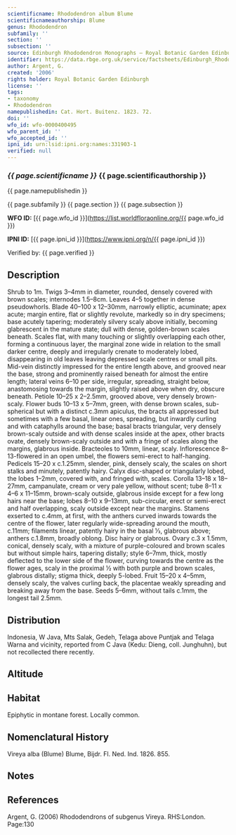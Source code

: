 ```yaml
---
scientificname: Rhododendron album Blume
scientificnameauthorship: Blume
genus: Rhododendron
subfamily: ''
section: ''
subsection: ''
source: Edinburgh Rhododendron Monographs – Royal Botanic Garden Edinburgh
identifier: https://data.rbge.org.uk/service/factsheets/Edinburgh_Rhododendron_Monographs.xhtml
author: Argent, G.
created: '2006'
rights holder: Royal Botanic Garden Edinburgh
license: ''
tags:
- taxonomy
- Rhododendron
namepublishedin: Cat. Hort. Buitenz. 1823. 72.
doi: ''
wfo_id: wfo-0000400495
wfo_parent_id: ''
wfo_accepted_id: ''
ipni_id: urn:lsid:ipni.org:names:331903-1
verified: null
---
```

### _{{ page.scientificname }}_ {{ page.scientificauthorship }}
 {{ page.namepublishedin }}

{{ page.subfamily }} {{ page.section }} {{ page.subsection }}

**WFO ID:** [{{ page.wfo_id }}](https://list.worldfloraonline.org/{{ page.wfo_id }})

**IPNI ID:** [{{ page.ipni_id }}](https://www.ipni.org/n/{{ page.ipni_id }})

Verified by: {{ page.verified }}



## Description
Shrub to 1m. Twigs 3–4mm in diameter, rounded, densely covered with brown scales; internodes 1.5–8cm. Leaves 4–5 together in dense pseudowhorls. Blade 40–100 x 12–30mm, narrowly elliptic, acuminate; apex acute; margin entire, flat or slightly revolute, markedly so in dry specimens; base acutely tapering; moderately silvery scaly above initially, becoming glabrescent in the mature state; dull with dense, golden-brown scales beneath. Scales flat, with many touching or slightly overlapping each other, forming a continuous layer, the marginal zone wide in relation to the small darker centre, deeply and irregularly crenate to moderately lobed, disappearing in old leaves leaving depressed scale centres or small pits. Mid-vein distinctly impressed for the entire length above, and grooved near the base, strong and prominently raised beneath for almost the entire length; lateral veins 6–10 per side, irregular, spreading, straight below, anastomosing towards the margin, slightly raised above when dry, obscure beneath. Petiole 10–25 x 2–2.5mm, grooved above, very densely brown-scaly. Flower buds 10–13 x 5–7mm, green, with dense brown scales, sub-spherical but with a distinct c.3mm apiculus, the bracts all appressed but sometimes with a few basal, linear ones, spreading, but inwardly curling and with cataphylls around the base; basal bracts triangu­lar, very densely brown-scaly outside and with dense scales inside at the apex, other bracts ovate, densely brown-scaly outside and with a fringe of scales along the margins, glabrous inside. Bracteoles to 10mm, linear, scaly. Inflorescence 8–13-flowered in an open umbel, the flowers semi-erect to half-hanging. Pedicels 15–20 x c.1.25mm, slender, pink, densely scaly, the scales on short stalks and minutely, patently hairy. Calyx disc-shaped or triangularly lobed, the lobes 1–2mm, covered with, and fringed with, scales. Corolla 13–18 x 18–27mm, campanulate, cream or very pale yellow, without scent; tube 8–11 x 4–6 x 11–15mm, brown-scaly outside, glabrous inside except for a few long hairs near the base; lobes 8–10 x 9–13mm, sub-circular, erect or semi-erect and half overlapping, scaly outside except near the margins. Stamens exserted to c.4mm, at first, with the anthers curved inwards towards the centre of the flower, later regularly wide-spreading around the mouth, c.11mm; filaments linear, patently hairy in the basal 1⁄3, glabrous above; anthers c.1.8mm, broadly oblong. Disc hairy or glabrous. Ovary c.3 x 1.5mm, conical, densely scaly, with a mixture of purple-coloured and brown scales but without simple hairs, tapering distally; style 6–7mm, thick, mostly deflected to the lower side of the flower, curving towards the centre as the flower ages, scaly in the proximal ½ with both purple and brown scales, glabrous distally; stigma thick, deeply 5-lobed. Fruit 15–20 x 4–5mm, densely scaly, the valves curling back, the placentae weakly spreading and breaking away from the base. Seeds 5–6mm, without tails c.1mm, the longest tail 2.5mm.

## Distribution
Indonesia, W Java, Mts Salak, Gedeh, Telaga above Puntjak and Telaga Warna and vicinity, reported from C Java (Kedu: Dieng, coll. Junghuhn), but not recollected there recently.

## Altitude


## Habitat
Epiphytic in montane forest. Locally common.

## Nomenclatural History
Vireya alba (Blume) Blume, Bijdr. Fl. Ned. Ind. 1826. 855.
                       
## Notes


## References

Argent, G. (2006) Rhododendrons of subgenus Vireya. RHS:London. Page:130
